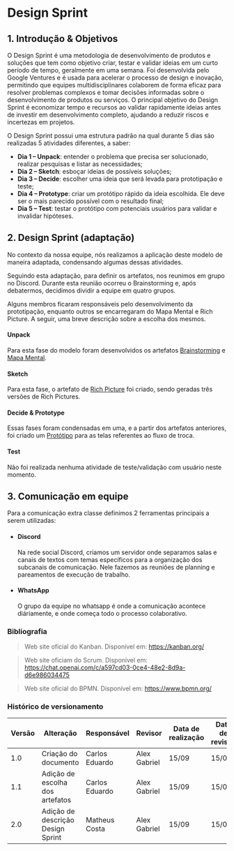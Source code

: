 # Design Sprint

## 1. Introdução & Objetivos

O Design Sprint é uma metodologia de desenvolvimento de produtos e soluções que tem como objetivo criar, testar e validar ideias em um curto período de tempo, geralmente em uma semana. Foi desenvolvida pelo Google Ventures e é usada para acelerar o processo de design e inovação, permitindo que equipes multidisciplinares colaborem de forma eficaz para resolver problemas complexos e tomar decisões informadas sobre o desenvolvimento de produtos ou serviços. O principal objetivo do Design Sprint é economizar tempo e recursos ao validar rapidamente ideias antes de investir em desenvolvimento completo, ajudando a reduzir riscos e incertezas em projetos.

O Design Sprint possui uma estrutura padrão na qual durante 5 dias são realizadas 5 atividades diferentes, a saber:

- **Dia 1 – Unpack**: entender o problema que precisa ser solucionado, realizar pesquisas e listar as necessidades;
- **Dia 2 – Sketch**: esboçar ideias de possíveis soluções;
- **Dia 3 – Decide**: escolher uma ideia que será levada para prototipação e teste;
- **Dia 4 – Prototype**: criar um protótipo rápido da ideia escolhida. Ele deve ser o mais parecido possível com o resultado final;
- **Dia 5 – Test**: testar o protótipo com potenciais usuários para validar e invalidar hipóteses.

## 2. Design Sprint (adaptação)

No contexto da nossa equipe, nós realizamos a aplicação deste modelo de maneira adaptada, condensando algumas dessas atividades.

Seguindo esta adaptação, para definir os artefatos, nos reunimos em grupo no Discord. Durante esta reunião ocorreu o Brainstorming e, após debatermos, decidimos dividir a equipe em quatro grupos.

Alguns membros ficaram responsáveis pelo desenvolvimento da prototipação, enquanto outros se encarregaram do Mapa Mental e Rich Picture. A seguir, uma breve descrição sobre a escolha dos mesmos.

#### Unpack

Para esta fase do modelo foram desenvolvidos os artefatos [Brainstorming](/Base/Brainstorming) e [Mapa Mental](/Base/MapaMental).

#### Sketch

Para esta fase, o artefato de [Rich Picture](/Base/RichPicture) foi criado, sendo geradas três versões de Rich Pictures.

#### Decide & Prototype

Essas fases foram condensadas em uma, e a partir dos artefatos anteriores, foi criado um [Protótipo](/Base/Prototipo) para as telas referentes ao fluxo de troca.

#### Test

Não foi realizada nenhuma atividade de teste/validação com usuário neste momento.

## 3. Comunicação em equipe

Para a comunicação extra classe definimos 2 ferramentas principais a serem utilizadas:

- #### Discord

  Na rede social Discord, criamos um servidor onde separamos salas e canais de textos com temas específicos para a organização dos subcanais de comunicação. Nele fazemos as reuniões de planning e pareamentos de execução de trabalho.

- #### WhatsApp
  O grupo da equipe no whatsapp é onde a comunicação acontece diáriamente, e onde começa todo o processo colaborativo.


### Bibliografia

> Web site oficial do Kanban. Disponível em: <https://kanban.org/>

> Web site oficiam do Scrum. Disponível em: <https://chat.openai.com/c/a597cd03-0ce4-48e2-8d9a-d6e986034475>

> Web site oficial do BPMN. Disponível em: <https://www.bpmn.org/>

### Histórico de versionamento

| Versão | Alteração |  Responsável  | Revisor | Data de realização | Data de revisão |
| ---------- | ------ | -------------------- | ------- | ------- | ----- |
| 1.0 | Criação do documento | Carlos Eduardo | Alex Gabriel | 15/09 | 15/09|
| 1.1  | Adição de escolha dos artefatos | Carlos Eduardo | Alex Gabriel| 15/09 | 15/09 |
| 2.0 | Adição de descrição Design Sprint | Matheus Costa | Alex Gabriel| 15/09 | 15/09 |